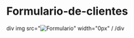 
# Formulario-de-clientes
<span>

div 
img src="![Formulario](https://user-images.githubusercontent.com/113545994/223141662-dd33fb4f-e7b2-4444-a208-00de04190333.png)" width="0px" /
/div

</span>
